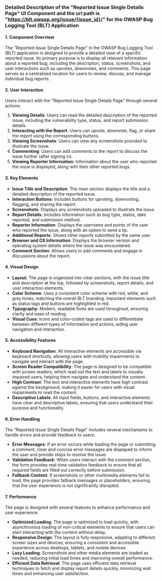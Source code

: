 ### Detailed Description of the "Reported Issue Single Details Page" UI Component and the url path is "https://blt.owasp.org/issue/{issue_id}/" for the OWASP Bug Logging Tool (BLT) Application

#### 1. Component Overview
The "Reported Issue Single Details Page" in the OWASP Bug Logging Tool (BLT) application is designed to provide a detailed view of a specific reported issue. Its primary purpose is to display all relevant information about a reported bug, including the description, status, screenshots, and user interactions such as upvotes, downvotes, and comments. This page serves as a centralized location for users to review, discuss, and manage individual bug reports.

#### 2. User Interaction
Users interact with the "Reported Issue Single Details Page" through several actions:
1. **Viewing Details**: Users can read the detailed description of the reported issue, including the vulnerability type, status, and report submission details.
2. **Interacting with the Report**: Users can upvote, downvote, flag, or share the report using the corresponding buttons.
3. **Viewing Screenshots**: Users can view any screenshots provided to illustrate the issue.
4. **Commenting**: Users can add comments to the report to discuss the issue further (after signing in).
5. **Viewing Reporter Information**: Information about the user who reported the issue is displayed, along with their other reported bugs.

#### 3. Key Elements
- **Issue Title and Description**: The main section displays the title and a detailed description of the reported issue.
- **Interaction Buttons**: Includes buttons for upvoting, downvoting, flagging, and sharing the report.
- **Screenshots**: Displays any screenshots uploaded to illustrate the issue.
- **Report Details**: Includes information such as bug type, status, date reported, and submission method.
- **Reporter Information**: Displays the username and points of the user who reported the issue, along with an option to send a tip.
- **Additional Reports**: Shows other reports submitted by the same user.
- **Browser and OS Information**: Displays the browser version and operating system details where the issue was encountered.
- **Comment Section**: Allows users to add comments and engage in discussions about the report.

#### 4. Visual Design
- **Layout**: The page is organized into clear sections, with the issue title and description at the top, followed by screenshots, report details, and user interaction elements.
- **Color Scheme**: Uses a consistent color scheme with red, white, and grey tones, matching the overall BLT branding. Important elements such as status tags and buttons are highlighted in red.
- **Typography**: Modern, readable fonts are used throughout, ensuring clarity and ease of reading.
- **Visual Cues**: Icons and color-coded tags are used to differentiate between different types of information and actions, aiding user navigation and interaction.

#### 5. Accessibility Features
- **Keyboard Navigation**: All interactive elements are accessible via keyboard shortcuts, allowing users with mobility impairments to navigate and interact with the page.
- **Screen Reader Compatibility**: The page is designed to be compatible with screen readers, which read out the text and labels to visually impaired users, helping them navigate and understand the content.
- **High Contrast**: The text and interactive elements have high contrast against the background, making it easier for users with visual impairments to read the content.
- **Descriptive Labels**: All input fields, buttons, and interactive elements have clear and descriptive labels, ensuring that users understand their purpose and functionality.

#### 6. Error Handling
The "Reported Issue Single Details Page" includes several mechanisms to handle errors and provide feedback to users:
- **Error Messages**: If an error occurs while loading the page or submitting a comment, clear and concise error messages are displayed to inform the user and provide steps to resolve the issue.
- **Validation Feedback**: When users interact with the comment section, the form provides real-time validation feedback to ensure that all required fields are filled out correctly before submission.
- **Fallback Content**: If screenshots or other multimedia elements fail to load, the page provides fallback messages or placeholders, ensuring that the user experience is not significantly disrupted.

#### 7. Performance
The page is designed with several features to enhance performance and user experience:
- **Optimized Loading**: The page is optimized to load quickly, with asynchronous loading of non-critical elements to ensure that users can start interacting with the content without delay.
- **Responsive Design**: The layout is fully responsive, adapting to different screen sizes and devices, ensuring a consistent and accessible experience across desktops, tablets, and mobile devices.
- **Lazy Loading**: Screenshots and other media elements are loaded as needed, reducing initial load times and improving overall performance.
- **Efficient Data Retrieval**: The page uses efficient data retrieval techniques to fetch and display report details quickly, minimizing wait times and enhancing user satisfaction.

